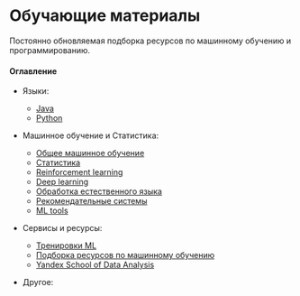 # Обучающие материалы

Постоянно обновляемая подборка ресурсов по машинному обучению и программированию.

#### Оглавление

* Языки:
  * [Java](/java.md)
  * [Python](/python.md)

* Машинное обучение и Статистика:
  * [Общее машинное обучение](/machine-learning.md)
  * [Статистика](/statistics.md)
  * [Reinforcement learning](/reinforcement-learning.md)
  * [Deep learning](/deep-learning.md)
  * [Обработка естественного языка](/nlp.md)
  * [Рекомендательные системы](/recommender-systems)
  * [ML tools](/ml-tools.md)

* Сервисы и ресурсы:
  * [Тренировки ML](http://mltrainings.ru/?filter=activ)
  * [Подборка ресурсов по машинному обучению](https://github.com/demidovakatya/vvedenie-mashinnoe-obuchenie)
  * [Yandex School of Data Analysis](https://github.com/yandexdataschool)

* Другое:
